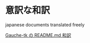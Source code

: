 <!-- -*- coding: utf-8 -*- -->
# 意訳な和訳
japanese documents translated freely

[Gauche-tk の README.md 和訳](Gauche-tk/README.md)

